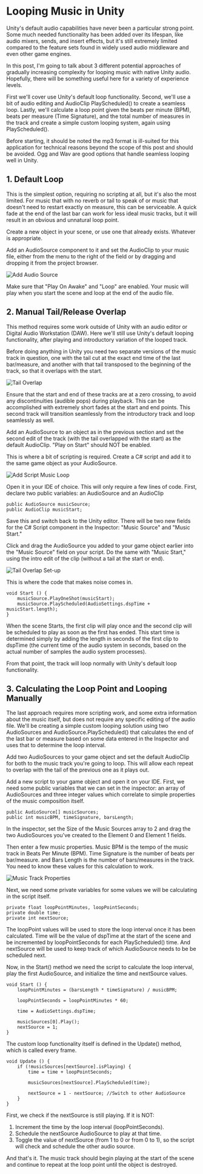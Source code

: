 # Looping Music in Unity

Unity's default audio capabilities have never been a particular strong point. Some much needed functionality has been added over its lifespan, like audio mixers, sends, and insert effects, but it's still extremely limited compared to the feature sets found in widely used audio middleware and even other game engines.

In this post, I'm going to talk about 3 different potential approaches of gradually increasing complexity for looping music with native Unity audio. Hopefully, there will be something useful here for a variety of experience levels.

First we'll cover use Unity's default loop functionality. Second, we'll use a bit of audio editing and AudioClip PlayScheduled() to create a seamless loop. Lastly, we'll calculate a loop point given the beats per minute (BPM), beats per measure (Time Signature), and the total number of measures in the track and create a simple custom looping system, again using PlayScheduled().

Before starting, it should be noted the mp3 format is ill-suited for this application for technical reasons beyond the scope of this post and should be avoided. Ogg and Wav are good options that handle seamless looping well in Unity.

## 1. Default Loop

This is the simplest option, requiring no scripting at all, but it's also the most limited. For music that with no reverb or tail to speak of or music that doesn't need to restart exactly on measure, this can be serviceable. A quick fade at the end of the last bar can work for less ideal music tracks, but it will result in an obvious and unnatural loop point.

Create a new object in your scene, or use one that already exists. Whatever is appropriate.

Add an AudioSource component to it and set the AudioClip to your music file, either from the menu to the right of the field or by dragging and dropping it from the project browser.

![Add Audio Source](/files/images/AddAudioSource.gif)

Make sure that "Play On Awake" and "Loop" are enabled. Your music will play when you start the scene and loop at the end of the audio file.

## 2. Manual Tail/Release Overlap

This method requires some work outside of Unity with an audio editor or Digital Audio Workstation (DAW). Here we'll still use Unity's default looping functionality, after playing and introductory variation of the looped track.

Before doing anything in Unity you need two separate versions of the music track in question, one with the tail cut at the exact end time of the last bar/measure, and another with that tail transposed to the beginning of the track, so that it overlaps with the start.

![Tail Overlap](/files/images/Tail-Overlap.png)

Ensure that the start and end of these tracks are at a zero crossing, to avoid any discontinuities (audible pops) during playback. This can be accomplished with extremely short fades at the start and end points. This second track will transition seamlessly from the introductory track and loop seamlessly as well.

Add an AudioSource to an object as in the previous section and set the second edit of the track (with the tail overlapped with the start) as the default AudioClip. "Play on Start" should NOT be enabled.

This is where a bit of scripting is required. Create a C# script and add it to the same game object as your AudioSource.

![Add Script Music Loop](/files/images/AddScriptMusicLoop.gif)

Open it in your IDE of choice. This will only require a few lines of code. First, declare two public variables: an AudioSource and an AudioClip

```
public AudioSource musicSource;
public AudioClip musicStart;
```

Save this and switch back to the Unity editor. There will be two new fields for the C# Script component in the Inspector: "Music Source" and "Music Start."

Click and drag the AudioSource you added to your game object earlier into the "Music Source" field on your script. Do the same with "Music Start," using the intro edit of the clip (without a tail at the start or end).

![Tail Overlap Set-up](/files/images/Tail-Overlap-Set-up.png)

This is where the code that makes noise comes in.

```
void Start () {
	musicSource.PlayOneShot(musicStart);
	musicSource.PlayScheduled(AudioSettings.dspTime + musicStart.length);
}
```

When the scene Starts, the first clip will play once and the second clip will be scheduled to play as soon as the first has ended. This start time is determined simply by adding the length in seconds of the first clip to dspTime (the current time of the audio system in seconds, based on the actual number of samples the audio system processes).

From that point, the track will loop normally with Unity's default loop functionality.

## 3. Calculating the Loop Point and Looping Manually

The last approach requires more scripting work, and some extra information about the music itself, but does not require any specific editing of the audio file. We'll be creating a simple custom looping solution using two AudioSources and AudioSource.PlayScheduled() that calculates the end of the last bar or measure based on some data entered in the Inspector and uses that to determine the loop interval.

Add two AudioSources to your game object and set the default AudioClip for both to the music track you're going to loop. This will allow each repeat to overlap with the tail of the previous one as it plays out.

Add a new script to your game object and open it on your IDE. First, we need some public variables that we can set in the inspector: an array of AudioSources and three integer values which correlate to simple properties of the music composition itself.

```
public AudioSource[] musicSources;
public int musicBPM, timeSignature, barsLength;
```

In the inspector, set the Size of the Music Sources array to 2 and drag the two AudioSources you've created to the Element 0 and Element 1 fields.

Then enter a few music properties. Music BPM is the tempo of the music track in Beats Per Minute (BPM). Time Signature is the number of beats per bar/measure. and Bars Length is the number of bars/measures in the track. You need to know these values for this calculation to work.

![Music Track Properties](/files/images/Music-Track-Properties.png)

Next, we need some private variables for some values we will be calculating in the script itself.

```
private float loopPointMinutes, loopPointSeconds;
private double time;
private int nextSource;
```

The loopPoint values will be used to store the loop interval once it has been calculated. Time will be the value of dspTime at the start of the scene and be incremented by loopPointSeconds for each PlayScheduled() time. And nextSource will be used to keep track of which AudioSource needs to be be scheduled next.

Now, in the Start() method we need the script to calculate the loop interval, play the first AudioSource, and initialize the time and nextSource values.

```
void Start () {
	loopPointMinutes = (barsLength * timeSignature) / musicBPM;

	loopPointSeconds = loopPointMinutes * 60;

	time = AudioSettings.dspTime;

	musicSources[0].Play();
	nextSource = 1;
}
```
	
The custom loop functionality itself is defined in the Update() method, which is called every frame.

```
void Update () {
	if (!musicSources[nextSource].isPlaying) {
		time = time + loopPointSeconds;

		musicSources[nextSource].PlayScheduled(time);

		nextSource = 1 - nextSource; //Switch to other AudioSource
	}
}
```
	
First, we check if the nextSource is still playing. If it is NOT:

1. Increment the time by the loop interval (loopPointSeconds).
2. Schedule the nextSource AudioSource to play at that time.
3. Toggle the value of nextSource (from 1 to 0 or from 0 to 1), so the script will check and schedule the other audio source.

And that's it. The music track should begin playing at the start of the scene and continue to repeat at the loop point until the object is destroyed.
